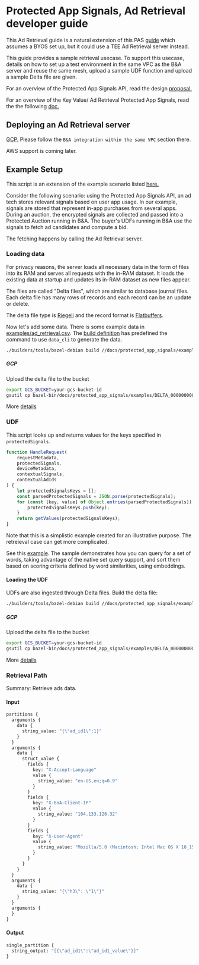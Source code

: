 # Protected App Signals, Ad Retrieval developer guide

This Ad Retrieval guide is a natural extension of this PAS
[guide](https://developer.android.com/design-for-safety/privacy-sandbox/guides/protected-audience/protected-app-signals#ad-retrieval)
which assumes a BYOS set up, but it could use a TEE Ad Retrieval server instead.

This guide provides a sample retrieval usecase. To support this usecase, details on how to set up a
test environment in the same VPC as the B&A server and reuse the same mesh, upload a sample UDF
function and upload a sample Delta file are given.

For an overview of the Protected App Signals API, read the design
[proposal.](https://developer.android.com/design-for-safety/privacy-sandbox/protected-app-signals)

For an overview of the Key Value/ Ad Retrieval Protected App Signals, read the the following
[doc.](/docs/protected_app_signals/ad_retrieval_overview.md)

## Deploying an Ad Retrieval server

[GCP.](/docs/deployment/deploying_on_gcp.md) Please follow the `B&A integration within the same VPC`
section there.

AWS support is coming later.

## Example Setup

This script is an extension of the example scenario listed
[here.](https://developer.android.com/design-for-safety/privacy-sandbox/guides/protected-audience/protected-app-signals#example-setup)

Consider the following scenario: using the Protected App Signals API, an ad tech stores relevant
signals based on user app usage. In our example, signals are stored that represent in-app purchases
from several apps. During an auction, the encrypted signals are collected and passed into a
Protected Auction running in B&A. The buyer's UDFs running in B&A use the signals to fetch ad
candidates and compute a bid.

The fetching happens by calling the Ad Retrieval server.

### Loading data

For privacy reasons, the server loads all necessary data in the form of files into its RAM and
serves all requests with the in-RAM dataset. It loads the existing data at startup and updates its
in-RAM dataset as new files appear.

The files are called "Delta files", which are similar to database journal files. Each delta file has
many rows of records and each record can be an update or delete.

The delta file type is [Riegeli](https://github.com/google/riegeli) and the record format is
[Flatbuffers](https://flatbuffers.dev/).

Now let's add some data. There is some example data in
[examples/ad_retrieval.csv](./examples/ad_retrieval.csv). The
[build definition](./examples/BUILD.bazel) has predefined the command to use `data_cli` to generate
the data.

```sh
./builders/tools/bazel-debian build //docs/protected_app_signals/examples:generate_delta
```

##### GCP

Upload the delta file to the bucket

```sh
export GCS_BUCKET=your-gcs-bucket-id
gsutil cp bazel-bin/docs/protected_app_signals/examples/DELTA_0000000000000002 gs://${GCS_BUCKET}
```

More [details](../data_loading/loading_data.md#upload-data-files-to-gcp)

### UDF

This script looks up and returns values for the keys specified in `protectedSignals`.

```javascript
function HandleRequest(
    requestMetadata,
    protectedSignals,
    deviceMetadata,
    contextualSignals,
    contextualAdIds
) {
    let protectedSignalsKeys = [];
    const parsedProtectedSignals = JSON.parse(protectedSignals);
    for (const [key, value] of Object.entries(parsedProtectedSignals)) {
        protectedSignalsKeys.push(key);
    }
    return getValues(protectedSignalsKeys);
}
```

Note that this is a simplistic example created for an illustrative purpose. The retreieval case can
get more complicated.

See this [example](../../getting_started/examples/sample_word2vec/). The sample demonstrates how you
can query for a set of words, taking advantage of the native set query support, and sort them based
on scoring criteria defined by word similarities, using embeddings.

#### Loading the UDF

UDFs are also ingested through Delta files. Build the delta file:

```sh
./builders/tools/bazel-debian build //docs/protected_app_signals/examples:ad_retreival_udf
```

##### GCP

Upload the delta file to the bucket

```sh
export GCS_BUCKET=your-gcs-bucket-id
gsutil cp bazel-bin/docs/protected_app_signals/examples/DELTA_0000000000000001 gs://${GCS_BUCKET}
```

More [details](../data_loading/loading_data.md#upload-data-files-to-gcp)

### Retrieval Path

Summary: Retrieve ads data.

#### Input

```proto
partitions {
  arguments {
    data {
      string_value: "{\"ad_id1\":1}"
    }
  }
  arguments {
    data {
      struct_value {
        fields {
          key: "X-Accept-Language"
          value {
            string_value: "en-US,en;q=0.9"
          }
        }
        fields {
          key: "X-BnA-Client-IP"
          value {
            string_value: "104.133.126.32"
          }
        }
        fields {
          key: "X-User-Agent"
          value {
            string_value: "Mozilla/5.0 (Macintosh; Intel Mac OS X 10_15_7) AppleWebKit/537.36 (KHTML, like Gecko) Chrome/114.0.0.0 Safari/537.36"
          }
        }
      }
    }
  }
  arguments {
    data {
      string_value: "{\"h3\": \"1\"}"
    }
  }
  arguments {
  }
}
```

#### Output

```proto
single_partition {
  string_output: "[{\"ad_id1\":\"ad_id1_value\"}]"
}
```
